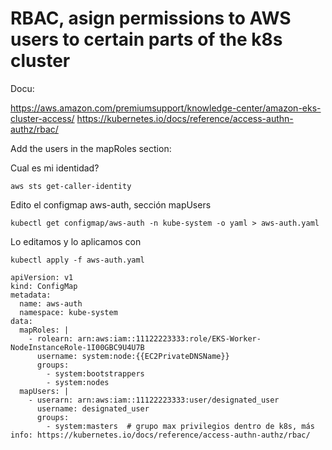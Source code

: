 # RBAC, asign permissions to AWS users to certain parts of the k8s cluster

Docu: 

https://aws.amazon.com/premiumsupport/knowledge-center/amazon-eks-cluster-access/
https://kubernetes.io/docs/reference/access-authn-authz/rbac/

Add the users in the mapRoles section:

Cual es mi identidad?
```
aws sts get-caller-identity
```
Edito el configmap aws-auth, sección mapUsers
```
kubectl get configmap/aws-auth -n kube-system -o yaml > aws-auth.yaml
```
Lo editamos y lo aplicamos con 
```
kubectl apply -f aws-auth.yaml
```
```
apiVersion: v1 
kind: ConfigMap 
metadata: 
  name: aws-auth 
  namespace: kube-system 
data: 
  mapRoles: | 
    - rolearn: arn:aws:iam::11122223333:role/EKS-Worker-NodeInstanceRole-1I00GBC9U4U7B 
      username: system:node:{{EC2PrivateDNSName}} 
      groups: 
        - system:bootstrappers 
        - system:nodes 
  mapUsers: | 
    - userarn: arn:aws:iam::11122223333:user/designated_user 
      username: designated_user 
      groups: 
        - system:masters  # grupo max privilegios dentro de k8s, más info: https://kubernetes.io/docs/reference/access-authn-authz/rbac/
```
